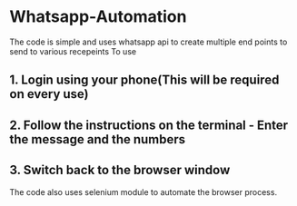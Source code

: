 # Whatsapp-Automation

The code is simple and uses whatsapp api to create multiple end points to send to various recepeints
To use 
## 1. Login using your phone(This will be required on every use)
## 2. Follow the instructions on the terminal - Enter the message and the numbers
## 3. Switch back to the browser window

The code also uses selenium module to automate the browser process.
